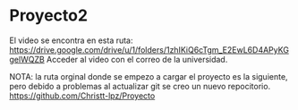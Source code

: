 # Proyecto2
El video se encontra en esta ruta:  https://drive.google.com/drive/u/1/folders/1zhIKiQ6cTgm_E2EwL6D4APyKGgelWQZB
Acceder al video con el correo de la universidad.  

NOTA: la ruta orginal donde se empezo a cargar el proyecto es la siguiente, pero debido a problemas al actualizar  git se creo un nuevo repocitorio. 
https://github.com/Christt-lpz/Proyecto
